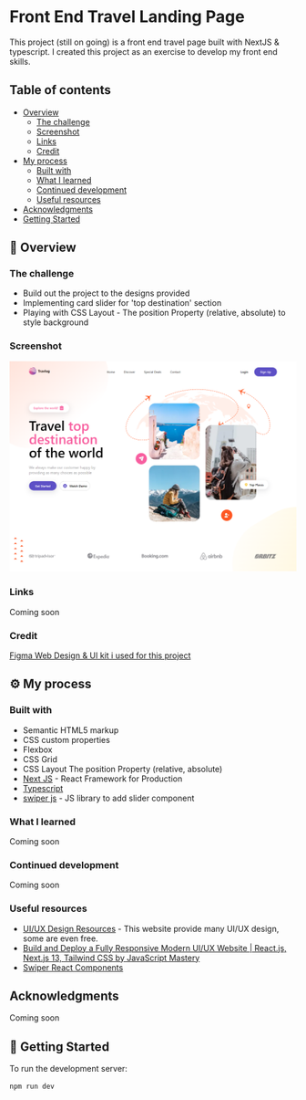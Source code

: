 # Front End Travel Landing Page
This project (still on going) is a front end travel page built with NextJS & typescript. I created this project as an exercise to develop my front end skills.

## Table of contents

- [Overview](#overview)
  - [The challenge](#the-challenge)
  - [Screenshot](#screenshot)
  - [Links](#links)
  - [Credit](#credit)
- [My process](#my-process)
  - [Built with](#built-with)
  - [What I learned](#what-i-learned)
  - [Continued development](#continued-development)
  - [Useful resources](#useful-resources)
- [Acknowledgments](#acknowledgments)
- [Getting Started](#getting-started)


## 🚨 Overview

### The challenge

- Build out the project to the designs provided
- Implementing card slider for 'top destination' section
- Playing with CSS Layout - The position Property (relative, absolute) to style background 

### Screenshot
![Design overview for Travel Page](./public/header-travlog.png)

### Links
Coming soon

### Credit
[Figma Web Design & UI kit i used for this project](https://www.figma.com/file/5faP92Sa9LBCqmtwIcvVIk/Landing-Page-UI-Design-in-Figma-(Community)?type=design&t=d4D5mlw01KLHlElv-6)

## ⚙️ My process

### Built with

- Semantic HTML5 markup
- CSS custom properties
- Flexbox
- CSS Grid
- CSS Layout The position Property (relative, absolute)
- [Next JS](https://nextjs.org/) - React Framework for Production
- [Typescript](https://www.typescriptlang.org/) 
- [swiper js](https://swiperjs.com/) - JS library to add slider component

### What I learned

Coming soon

### Continued development
Coming soon

### Useful resources
- [UI/UX Design Resources](https://ui8.net/) - This website provide many UI/UX design, some are even free.
- [Build and Deploy a Fully Responsive Modern UI/UX Website | React.js, Next.js 13, Tailwind CSS by JavaScript Mastery](https://www.youtube.com/watch?v=cuzw4vL1z5E&list=PLX3rE0SL_PjHPmNDA1PVfR7_22pzEuW5T&index=13&t=3479s&ab_channel=JavaScriptMastery) 
- [Swiper React Components](https://swiperjs.com/react#styles)

## Acknowledgments
Coming soon


## 🤸 Getting Started

To run the development server:

```bash
npm run dev
```

